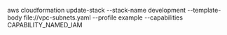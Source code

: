 aws cloudformation update-stack --stack-name development --template-body file://vpc-subnets.yaml --profile example --capabilities CAPABILITY_NAMED_IAM